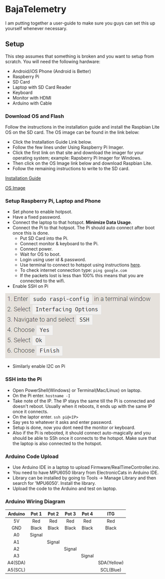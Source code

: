 # BajaTelemetry

I am putting together a user-guide to make sure you guys can set this up yourself whenever necessary.

## Setup

This step assumes that something is broken and you want to setup from scratch. You will need the following hardware:

* Android/iOS Phone (Android is Better)
* Raspberry Pi
* SD Card
* Laptop with SD Card Reader
* Keyboard
* Monitor with HDMI
* Arduino with Cable

### Download OS and Flash

Follow the instructions in the installation guide and install the Raspbian Lite OS on the SD card. The OS image can be found in the link below:

* Click the Installation Guide Link below.
* Follow the few lines under Using Raspberry Pi Imager.
* Click the first link on that site and download the imager for your operating system; example: Rapsberry Pi Imager for Windows.
* Then click on the OS Image link below and download Raspbian Lite.
* Follow the remaining instructions to write to the SD card. 

[Installation Guide](https://www.raspberrypi.org/documentation/installation/installing-images/README.md)

[OS Image](https://www.raspberrypi.org/downloads/raspbian/)

### Setup Raspberry Pi, Laptop and Phone

* Set phone to enable hotpsot. 
* Have a fixed password. 
* Connect the laptop to that hotspot. **Minimize Data Usage**. 
* Connect the Pi to that hotpsot. The Pi should auto connect after boot once this is done.
   * Put SD Card into the Pi.
   * Connect monitor & keyboard to the Pi.
   * Connect power.
   * Wait for OS to boot.
   * Login using user id & password. 
   * Use terminal to connect to hotspot using instructions [here](https://www.raspberrypi.org/documentation/configuration/wireless/wireless-cli.md).
   * To check internet connection type: 
   `ping google.com`
   * If the packets lost is less than 100% this means that you are connected to the wifi.
* Enable SSH on Pi

![](https://github.com/AnirudhPal/BajaTelemetry/blob/master/Images/1.PNG?raw=true)
* Similarly enable I2C on Pi

### SSH into the Pi

* Open PowerShell(Windows) or Terminal(Mac/Linux) on laptop.
* On the Pi enter. `hostname -I`
* Take note of the IP. The IP stays the same till the Pi is connected and doesn't reboot. Usually when it reboots, it ends up with the same IP once it connects.
* On the laptor enter. `ssh pi@<IP>`
* Say yes to whatever it asks and enter password.
* Setup is done, now you dont need the monitor or keyboard.
* Also if the Pi is rebooted, it should connect auto-magically and you should be able to SSh once it connects to the hotspot. Make sure that the laptop is also connected to the hotspot.

### Arduino Code Upload

* Use Arduino IDE in a laptop to upload Firmware/RealTimeController.ino.
* You need to have MPU6050 library from ElectronicCats in Arduino IDE.
* Library can be installed by going to Tools -> Manage Library and then search for 'MPU6050'. Install the library.
* Upload the code to the Arduino and test on laptop.

### Arduino Wiring Diagram

|Arduino|Pot 1|Pot 2|Pot 3|Pot 4|ITG|
|:-:|:-:|:-:|:-:|:-:|:-:|
|5V|Red|Red|Red|Red|Red|
|GND|Black|Black|Black|Black|Black|
|A0|Signal|||||
|A1||Signal||||
|A2|||Signal|||
|A3||||Signal||
|A4(SDA)|||||SDA(Yellow)|
|A5(SCL)|||||SCL(Blue)|
